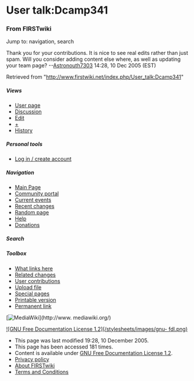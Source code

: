# User talk:Dcamp341

### From FIRSTwiki

Jump to: navigation, search

Thank you for your contributions. It is nice to see real edits rather than
just spam. Will you consider adding content else where, as well as updating
your team page? --[Astronouth7303](/index.php/User:Astronouth7303
"User:Astronouth7303" ) 14:28, 10 Dec 2005 (EST)

Retrieved from "<http://www.firstwiki.net/index.php/User_talk:Dcamp341>"

##### Views

  * [User page](/index.php?title=User:Dcamp341&action=edit)
  * [Discussion](/index.php/User_talk:Dcamp341)
  * [Edit](/index.php?title=User_talk:Dcamp341&action=edit)
  * [+](/index.php?title=User_talk:Dcamp341&action=edit&section=new)
  * [History](/index.php?title=User_talk:Dcamp341&action=history)

##### Personal tools

  * [Log in / create account](/index.php?title=Special:Userlogin&returnto=User_talk:Dcamp341)

[](/index.php/Main_Page "Main Page" )

##### Navigation

  * [Main Page](/index.php/Main_Page)
  * [Community portal](/index.php/FIRSTwiki:Community_portal)
  * [Current events](/index.php/Current_events)
  * [Recent changes](/index.php/Special:Recentchanges)
  * [Random page](/index.php/Special:Random)
  * [Help](/index.php/Help:Contents)
  * [Donations](/index.php/FIRSTwiki:Site_support)

##### Search



##### Toolbox

  * [What links here](/index.php/Special:Whatlinkshere/User_talk:Dcamp341)
  * [Related changes](/index.php/Special:Recentchangeslinked/User_talk:Dcamp341)
  * [User contributions](/index.php/Special:Contributions/Dcamp341)
  * [Upload file](/index.php/Special:Upload)
  * [Special pages](/index.php/Special:Specialpages)
  * [Printable version](/index.php?title=User_talk:Dcamp341&printable=yes)
  * [Permanent link](/index.php?title=User_talk:Dcamp341&oldid=37975)

[![MediaWiki](/skins/common/images/poweredby_mediawiki_88x31.png)](http://www.
mediawiki.org/)

[![GNU Free Documentation License 1.2](/stylesheets/images/gnu-
fdl.png)](http://www.gnu.org/copyleft/fdl.html)

  * This page was last modified 19:28, 10 December 2005.
  * This page has been accessed 181 times.
  * Content is available under [GNU Free Documentation License 1.2](http://www.gnu.org/copyleft/fdl.html "http://www.gnu.org/copyleft/fdl.html" ).
  * [Privacy policy](/index.php/FIRSTwiki:Privacy_policy "FIRSTwiki:Privacy policy" )
  * [About FIRSTwiki](/index.php/FIRSTwiki:About "FIRSTwiki:About" )
  * [Terms and Conditions](/index.php/FIRSTwiki:Terms_and_conditions "FIRSTwiki:Terms and conditions" )

